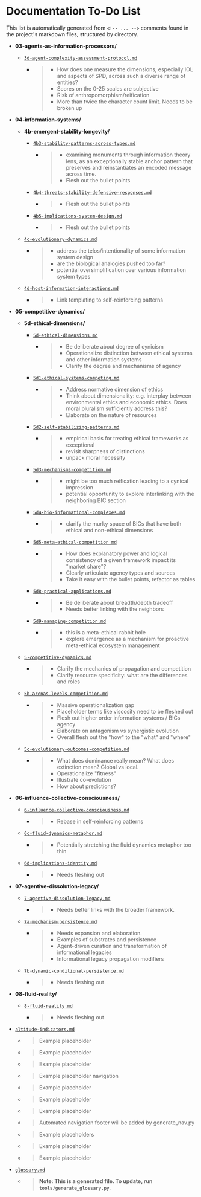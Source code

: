 # Documentation To-Do List

This list is automatically generated from `<!-- ... -->` comments found in the project's markdown files, structured by directory.

- **03-agents-as-information-processors/**
    - [`3d-agent-complexity-assessment-protocol.md`](docs/03-agents-as-information-processors/3d-agent-complexity-assessment-protocol.md)
        - > - How does one measure the dimensions, especially IOL and aspects of SPD, across such a diverse range of entities?
          > - Scores on the 0-25 scales are subjective
          > - Risk of anthropomorphism/reification
          > - More than twice the character count limit. Needs to be broken up

- **04-information-systems/**
    - **4b-emergent-stability-longevity/**
        - [`4b3-stability-patterns-across-types.md`](docs/04-information-systems/4b-emergent-stability-longevity/4b3-stability-patterns-across-types.md)
            - > - examining monuments through information theory lens, as an exceptionally stable anchor pattern that preserves and reinstantiates an encoded message across time.
              > - Flesh out the bullet points

        - [`4b4-threats-stability-defensive-responses.md`](docs/04-information-systems/4b-emergent-stability-longevity/4b4-threats-stability-defensive-responses.md)
            - > - Flesh out the bullet points

        - [`4b5-implications-system-design.md`](docs/04-information-systems/4b-emergent-stability-longevity/4b5-implications-system-design.md)
            - > - Flesh out the bullet points

    - [`4c-evolutionary-dynamics.md`](docs/04-information-systems/4c-evolutionary-dynamics.md)
        - > - address the telos/intentionality of some information system design
          > - are the biological analogies pushed too far?
          > - potential oversimplification over various information system types

    - [`4d-host-information-interactions.md`](docs/04-information-systems/4d-host-information-interactions.md)
        - > - Link templating to self-reinforcing patterns

- **05-competitive-dynamics/**
    - **5d-ethical-dimensions/**
        - [`5d-ethical-dimensions.md`](docs/05-competitive-dynamics/5d-ethical-dimensions/5d-ethical-dimensions.md)
            - > - Be deliberate about degree of cynicism
              > - Operationalize distinction between ethical systems and other information systems
              > - Clarify the degree and mechanisms of agency

        - [`5d1-ethical-systems-competing.md`](docs/05-competitive-dynamics/5d-ethical-dimensions/5d1-ethical-systems-competing.md)
            - > - Address normative dimension of ethics
              > - Think about dimensionality: e.g. interplay between environmental ethics and economic ethics. Does moral pluralism sufficiently address this?
              > - Elaborate on the nature of resources

        - [`5d2-self-stabilizing-patterns.md`](docs/05-competitive-dynamics/5d-ethical-dimensions/5d2-self-stabilizing-patterns.md)
            - > - empirical basis for treating ethical frameworks as exceptional
              > - revisit sharpness of distinctions
              > - unpack moral necessity

        - [`5d3-mechanisms-competition.md`](docs/05-competitive-dynamics/5d-ethical-dimensions/5d3-mechanisms-competition.md)
            - > - might be too much reification leading to a cynical impression
              > - potential opportunity to explore interlinking with the neighboring BIC section

        - [`5d4-bio-informational-complexes.md`](docs/05-competitive-dynamics/5d-ethical-dimensions/5d4-bio-informational-complexes.md)
            - > - clarify the murky space of BICs that have both ethical and non-ethical dimensions

        - [`5d5-meta-ethical-competition.md`](docs/05-competitive-dynamics/5d-ethical-dimensions/5d5-meta-ethical-competition.md)
            - > - How does explanatory power and logical consistency of a given framework impact its "market share"?
              > - Clearly articulate agency types and sources
              > - Take it easy with the bullet points, refactor as tables

        - [`5d8-practical-applications.md`](docs/05-competitive-dynamics/5d-ethical-dimensions/5d8-practical-applications.md)
            - > - Be deliberate about breadth/depth tradeoff
              > - Needs better linking with the neighbors

        - [`5d9-managing-competition.md`](docs/05-competitive-dynamics/5d-ethical-dimensions/5d9-managing-competition.md)
            - > - this is a meta-ethical rabbit hole
              > - explore emergence as a mechanism for proactive meta-ethical ecosystem management

    - [`5-competitive-dynamics.md`](docs/05-competitive-dynamics/5-competitive-dynamics.md)
        - > - Clarify the mechanics of propagation and competition
          > - Clarify resource specificity: what are the differences and roles

    - [`5b-arenas-levels-competition.md`](docs/05-competitive-dynamics/5b-arenas-levels-competition.md)
        - > - Massive operationalization gap
          > - Placeholder terms like viscosity need to be fleshed out
          > - Flesh out higher order information systems / BICs agency
          > - Elaborate on antagonism vs synergistic evolution
          > - Overall flesh out the "how" to the "what" and "where"

    - [`5c-evolutionary-outcomes-competition.md`](docs/05-competitive-dynamics/5c-evolutionary-outcomes-competition.md)
        - > - What does dominance really mean? What does extinction mean? Global vs local.
          > - Operationalize "fitness"
          > - Illustrate co-evolution
          > - How about predictions?

- **06-influence-collective-consciousness/**
    - [`6-influence-collective-consciousness.md`](docs/06-influence-collective-consciousness/6-influence-collective-consciousness.md)
        - > - Rebase in self-reinforcing patterns

    - [`6c-fluid-dynamics-metaphor.md`](docs/06-influence-collective-consciousness/6c-fluid-dynamics-metaphor.md)
        - > - Potentially stretching the fluid dynamics metaphor too thin

    - [`6d-implications-identity.md`](docs/06-influence-collective-consciousness/6d-implications-identity.md)
        - > - Needs fleshing out

- **07-agentive-dissolution-legacy/**
    - [`7-agentive-dissolution-legacy.md`](docs/07-agentive-dissolution-legacy/7-agentive-dissolution-legacy.md)
        - > - Needs better links with the broader framework.

    - [`7a-mechanism-persistence.md`](docs/07-agentive-dissolution-legacy/7a-mechanism-persistence.md)
        - > - Needs expansion and elaboration.
          > - Examples of substrates and persistence
          > - Agent-driven curation and transformation of informational legacies
          > - Informational legacy propagation modifiers

    - [`7b-dynamic-conditional-persistence.md`](docs/07-agentive-dissolution-legacy/7b-dynamic-conditional-persistence.md)
        - > - Needs fleshing out

- **08-fluid-reality/**
    - [`8-fluid-reality.md`](docs/08-fluid-reality/8-fluid-reality.md)
        - > - Needs fleshing out

- [`altitude-indicators.md`](docs/altitude-indicators.md)
    - > Example placeholder

    - > Example placeholder

    - > Example placeholder

    - > Example placeholder navigation

    - > Example placeholder

    - > Example placeholder

    - > Example placeholder

    - > Automated navigation footer will be added by generate_nav.py

    - > Example placeholders

    - > Example placeholder

    - > Example placeholder

- [`glossary.md`](docs/glossary.md)
    - > **Note: This is a generated file. To update, run `tools/generate_glossary.py`**.

